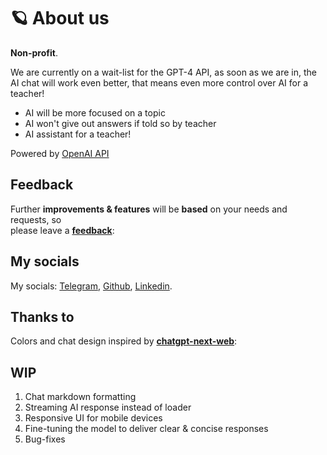 # 🪐 About us

**Non-profit**.

We are currently on a wait-list for the GPT-4 API, as soon as we are in, the AI chat will work even better, that means even more control over AI for a teacher!
* AI will be more focused on a topic
* AI won't give out answers if told so by teacher
* AI assistant for a teacher!

Powered by [OpenAI API](https://platform.openai.com/)

## Feedback

Further **improvements & features** will be **based** on your needs and requests, so   
please leave a **[feedback](https://forms.gle/cLRpt3YrufELjBCaA)**:

## My socials

My socials: [Telegram](https://t.me/yeraassyl), [Github](https://github.com/yeraassyl), [Linkedin](https://linkedin.com/in/yerassyl). 


## Thanks to

Colors and chat design inspired by **[chatgpt-next-web](https://github.com/Yidadaa/ChatGPT-Next-Web)**:

## WIP

1. Chat markdown formatting
2. Streaming AI response instead of loader
3. Responsive UI for mobile devices
4. Fine-tuning the model to deliver clear & concise responses
5. Bug-fixes